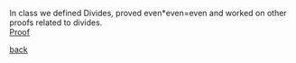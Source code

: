 In class we defined Divides, proved even*even=even and worked on other proofs related to divides. <br/>
[Proof](../assets/3-02%20class.pdf)
<br/>

[back](../BlogPage.md)
